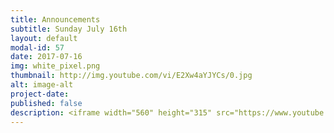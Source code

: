 ```yaml
---
title: Announcements
subtitle: Sunday July 16th
layout: default
modal-id: 57
date: 2017-07-16
img: white_pixel.png
thumbnail: http://img.youtube.com/vi/E2Xw4aYJYCs/0.jpg
alt: image-alt
project-date:
published: false
description: <iframe width="560" height="315" src="https://www.youtube.com/embed/E2Xw4aYJYCs" frameborder="0" allowfullscreen></iframe>
---
```

